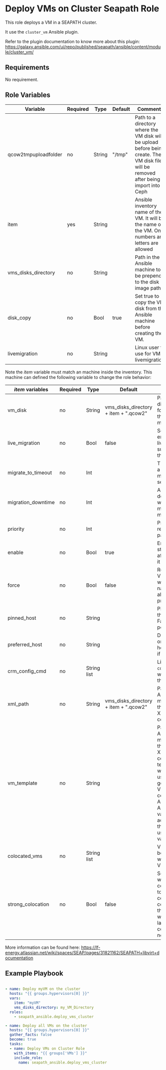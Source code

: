 # Deploy VMs on Cluster Seapath Role

This role deploys a VM in a SEAPATH cluster.

It use the `cluster_vm` Ansible plugin.

Refer to the plugin documentation to know more about this plugin: https://galaxy.ansible.com/ui/repo/published/seapath/ansible/content/module/cluster_vm/

## Requirements

No requirement.

## Role Variables


| Variable             | Required | Type   | Default | Comments                                                                                                                                |
|----------------------|----------|--------|---------|-----------------------------------------------------------------------------------------------------------------------------------------|
| qcow2tmpuploadfolder | no       | String | "/tmp"  | Path to a directory where the VM disk will be upload before being create. The VM disk file will be removed after being import into Ceph |
| item                 | yes      | String |         | Ansible inventory name of the VM. It will be the name of the VM. Only numbers and letters are allowed                                   |
| vms_disks_directory  | no       | String |         | Path in the Ansible machine to be prepend to the disk image path                                                                        |
| disk_copy            | no       | Bool   | true    | Set true to copy the VM disk from the Ansible machine before creating the VM.                                                           |
| livemigration        | no       | String |         | Linux user to use for VM livemigration.                                                                                                 |

Note the *item* variable must match an machine inside the inventory. This
machine can defined the following variable to change the role behavior:

| *item* variables   | Required | Type        | Default                               | Comments                                                                                                                                                                                                          |
|--------------------|----------|-------------|---------------------------------------|-------------------------------------------------------------------------------------------------------------------------------------------------------------------------------------------------------------------|
| vm_disk            | no       | String      | vms_disks_directory + item + ".qcow2" | Path to the VM disk in `qcow2` format on the the Ansible machine                                                                                                                                                  |
| live_migration     | no       | Bool        | false                                 | Set to true to enable livemigration supporting for this VM                                                                                                                                                        |
| migrate_to_timeout | no       | Int         |                                       | Time given to a guest to live migrate (in seconds)                                                                                                                                                                |
| migration_downtime | no       | Int         |                                       | Allowed downtime when live migrating (in milliseconds)                                                                                                                                                            |
| priority           | no       | Int         |                                       | Priority of resource in pacemaker                                                                                                                                                                                 |
| enable             | no       | Bool        | true                                  | Enable and start the VM after creating it                                                                                                                                                                         |
| force              | no       | Bool        | false                                 | Replace the VM if a VM with the same name is already present                                                                                                                                                      |
| pinned_host        | no       | String      |                                       | Pin the VM on the given host. Fail if not possible                                                                                                                                                                |
| preferred_host     | no       | String      |                                       | Deploy the VM on the given host in priority if possible                                                                                                                                                           |
| crm_config_cmd     | no       | String list |                                       | List of `crm config` to run when enabling this guest                                                                                                                                                              |
| xml_path           | no       | String      | vms_disks_directory + item + ".qcow2" | Path in the Ansible machine of the VM libvirt XML configuration                                                                                                                                                   |
| vm_template        | no       | String      |                                       | Path in the Ansible machine of the VM libvirt XML configuration template which will be used to generate the VM configuration. All *item* Ansible variable will accessible in the template using the *vm* variable |
| colocated_vms      | no       | String list |                                       | VM list to be be colocated with the new VM                                                                                                                                                                        |
| strong_colocation  | no       | Bool        | false                                 | Set to true if we want the colocated_vms to be a strong colocation constraint. In this case VM will not be launch if the constraint is not fulfill                                                                |

More information can be found here: https://lf-energy.atlassian.net/wiki/spaces/SEAP/pages/31821162/SEAPATH+libvirt+documentation

## Example Playbook

```yaml

- name: Deploy myVM on the cluster
  hosts: "{{ groups.hypervisors[0] }}"
  vars:
    item: "myVM"
    vms_disks_directory: my_VM_Directory
  roles:
    - seapath_ansible.deploy_vms_cluster

- name: Deploy all VMs on the cluster
  hosts: "{{ groups.hypervisors[0] }}"
  gather_facts: false
  become: true
  tasks:
  - name: Deploy VMs on Cluster Role
    with_items: "{{ groups['VMs'] }}"
    include_role:
      name: seapath_ansible.deploy_vms_cluster
```
